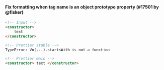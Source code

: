 #### Fix formatting when tag name is an object prototype property (#17501 by @fisker)

<!-- prettier-ignore -->
```html
<!-- Input -->
<constructor>
	text
</constructor>

<!-- Prettier stable -->
TypeError: Vn(...).startsWith is not a function

<!-- Prettier main -->
<constructor> text </constructor>
```
